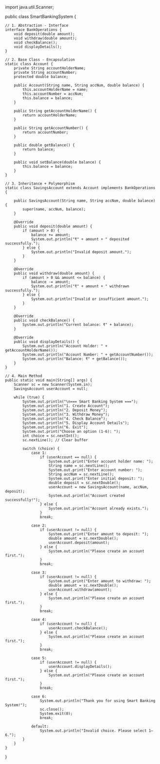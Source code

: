 import java.util.Scanner;

public class SmartBankingSystem {

    // 1. Abstraction - Interface
    interface BankOperations {
        void deposit(double amount);
        void withdraw(double amount);
        void checkBalance();
        void displayDetails();
    }

    // 2. Base Class - Encapsulation
    static class Account {
        private String accountHolderName;
        private String accountNumber;
        protected double balance;

        public Account(String name, String accNum, double balance) {
            this.accountHolderName = name;
            this.accountNumber = accNum;
            this.balance = balance;
        }

        public String getAccountHolderName() {
            return accountHolderName;
        }

        public String getAccountNumber() {
            return accountNumber;
        }

        public double getBalance() {
            return balance;
        }

        public void setBalance(double balance) {
            this.balance = balance;
        }
    }

    // 3. Inheritance + Polymorphism
    static class SavingsAccount extends Account implements BankOperations {

        public SavingsAccount(String name, String accNum, double balance) {
            super(name, accNum, balance);
        }

        @Override
        public void deposit(double amount) {
            if (amount > 0) {
                balance += amount;
                System.out.println("₹" + amount + " deposited successfully.");
            } else {
                System.out.println("Invalid deposit amount.");
            }
        }

        @Override
        public void withdraw(double amount) {
            if (amount > 0 && amount <= balance) {
                balance -= amount;
                System.out.println("₹" + amount + " withdrawn successfully.");
            } else {
                System.out.println("Invalid or insufficient amount.");
            }
        }

        @Override
        public void checkBalance() {
            System.out.println("Current balance: ₹" + balance);
        }

        @Override
        public void displayDetails() {
            System.out.println("Account Holder: " + getAccountHolderName());
            System.out.println("Account Number: " + getAccountNumber());
            System.out.println("Balance: ₹" + getBalance());
        }
    }

    // 4. Main Method
    public static void main(String[] args) {
        Scanner sc = new Scanner(System.in);
        SavingsAccount userAccount = null;

        while (true) {
            System.out.println("\n=== Smart Banking System ===");
            System.out.println("1. Create Account");
            System.out.println("2. Deposit Money");
            System.out.println("3. Withdraw Money");
            System.out.println("4. Check Balance");
            System.out.println("5. Display Account Details");
            System.out.println("6. Exit");
            System.out.print("Choose an option (1-6): ");
            int choice = sc.nextInt();
            sc.nextLine(); // Clear buffer

            switch (choice) {
                case 1:
                    if (userAccount == null) {
                        System.out.print("Enter account holder name: ");
                        String name = sc.nextLine();
                        System.out.print("Enter account number: ");
                        String accNum = sc.nextLine();
                        System.out.print("Enter initial deposit: ");
                        double deposit = sc.nextDouble();
                        userAccount = new SavingsAccount(name, accNum, deposit);
                        System.out.println("Account created successfully!");
                    } else {
                        System.out.println("Account already exists.");
                    }
                    break;

                case 2:
                    if (userAccount != null) {
                        System.out.print("Enter amount to deposit: ");
                        double amount = sc.nextDouble();
                        userAccount.deposit(amount);
                    } else {
                        System.out.println("Please create an account first.");
                    }
                    break;

                case 3:
                    if (userAccount != null) {
                        System.out.print("Enter amount to withdraw: ");
                        double amount = sc.nextDouble();
                        userAccount.withdraw(amount);
                    } else {
                        System.out.println("Please create an account first.");
                    }
                    break;

                case 4:
                    if (userAccount != null) {
                        userAccount.checkBalance();
                    } else {
                        System.out.println("Please create an account first.");
                    }
                    break;

                case 5:
                    if (userAccount != null) {
                        userAccount.displayDetails();
                    } else {
                        System.out.println("Please create an account first.");
                    }
                    break;

                case 6:
                    System.out.println("Thank you for using Smart Banking System!");
                    sc.close();
                    System.exit(0);
                    break;

                default:
                    System.out.println("Invalid choice. Please select 1–6.");
            }
        }
    }
}
 
